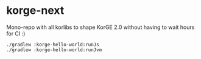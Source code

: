 # korge-next
Mono-repo with all korlibs to shape KorGE 2.0 without having to wait hours for CI :)

```shell script
./gradlew :korge-hello-world:runJs
./gradlew :korge-hello-world:runJvm
```